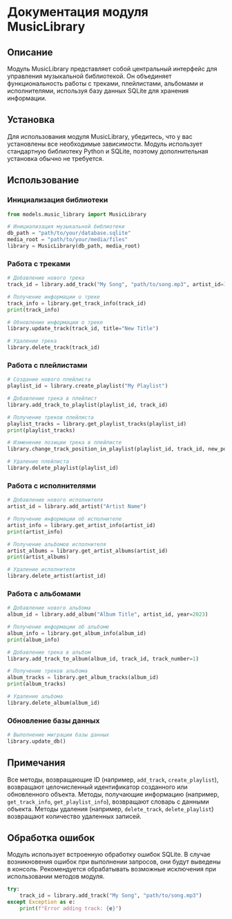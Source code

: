 # Документация модуля MusicLibrary
## Описание
Модуль MusicLibrary представляет собой центральный интерфейс для управления музыкальной библиотекой. Он объединяет функциональность работы с треками, плейлистами, альбомами и исполнителями, используя базу данных SQLite для хранения информации.

## Установка
Для использования модуля MusicLibrary, убедитесь, что у вас установлены все необходимые зависимости. Модуль использует стандартную библиотеку Python и SQLite, поэтому дополнительная установка обычно не требуется.

## Использование
### Инициализация библиотеки
```python
from models.music_library import MusicLibrary

# Инициализация музыкальной библиотеки
db_path = "path/to/your/database.sqlite"
media_root = "path/to/your/media/files"
library = MusicLibrary(db_path, media_root)
```
### Работа с треками
```python
# Добавление нового трека
track_id = library.add_track("My Song", "path/to/song.mp3", artist_id=1, album_id=1)

# Получение информации о треке
track_info = library.get_track_info(track_id)
print(track_info)

# Обновление информации о треке
library.update_track(track_id, title="New Title")

# Удаление трека
library.delete_track(track_id)
```
### Работа с плейлистами
```python
# Создание нового плейлиста
playlist_id = library.create_playlist("My Playlist")

# Добавление трека в плейлист
library.add_track_to_playlist(playlist_id, track_id)

# Получение треков плейлиста
playlist_tracks = library.get_playlist_tracks(playlist_id)
print(playlist_tracks)

# Изменение позиции трека в плейлисте
library.change_track_position_in_playlist(playlist_id, track_id, new_position=2)

# Удаление плейлиста
library.delete_playlist(playlist_id)
```
### Работа с исполнителями
```python
# Добавление нового исполнителя
artist_id = library.add_artist("Artist Name")

# Получение информации об исполнителе
artist_info = library.get_artist_info(artist_id)
print(artist_info)

# Получение альбомов исполнителя
artist_albums = library.get_artist_albums(artist_id)
print(artist_albums)

# Удаление исполнителя
library.delete_artist(artist_id)
```
### Работа с альбомами
```python
# Добавление нового альбома
album_id = library.add_album("Album Title", artist_id, year=2023)

# Получение информации об альбоме
album_info = library.get_album_info(album_id)
print(album_info)

# Добавление трека в альбом
library.add_track_to_album(album_id, track_id, track_number=1)

# Получение треков альбома
album_tracks = library.get_album_tracks(album_id)
print(album_tracks)

# Удаление альбома
library.delete_album(album_id)
```
### Обновление базы данных
```python
# Выполнение миграции базы данных
library.update_db()
```
## Примечания
Все методы, возвращающие ID (например, `add_track`, `create_playlist`), возвращают целочисленный идентификатор созданного или обновленного объекта.
Методы, получающие информацию (например, `get_track_info`, `get_playlist_info`), возвращают словарь с данными объекта.
Методы удаления (например, `delete_track`, `delete_playlist`) возвращают количество удаленных записей.


## Обработка ошибок
Модуль использует встроенную обработку ошибок SQLite. В случае возникновения ошибок при выполнении запросов, они будут выведены в консоль. Рекомендуется обрабатывать возможные исключения при использовании методов модуля.
```python
try:
    track_id = library.add_track("My Song", "path/to/song.mp3")
except Exception as e:
    print(f"Error adding track: {e}")
```
